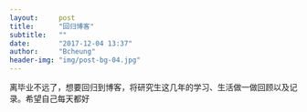 ```yaml
---
layout:     post
title:      "回归博客"
subtitle:   ""
date:       "2017-12-04 13:37"
author:     "Bcheung"
header-img: "img/post-bg-04.jpg"
---
```


离毕业不远了，想要回归到博客，将研究生这几年的学习、生活做一做回顾以及记录。希望自己每天都好


